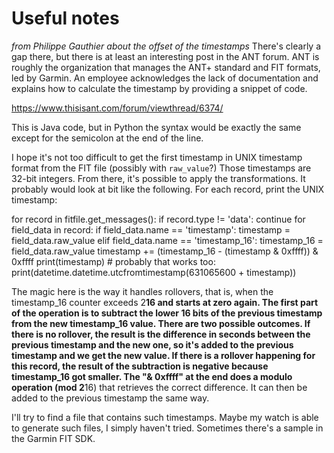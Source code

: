 # Useful notes

*from Philippe Gauthier about the offset of the timestamps*
There's clearly a gap there, but there is at least an interesting post in the ANT forum. ANT is roughly the organization that manages the ANT+ standard and FIT formats, led by Garmin. An employee acknowledges the lack of documentation and explains how to calculate the timestamp by providing a snippet of code.

https://www.thisisant.com/forum/viewthread/6374/

This is Java code, but in Python the syntax would be exactly the same except for the semicolon at the end of the line.

I hope it's not too difficult to get the first timestamp in UNIX timestamp format from the FIT file (possibly with `raw_value`?) Those timestamps are 32-bit integers. From there, it's possible to apply the transformations. It probably would look at bit like the following. For each record, print the UNIX timestamp:

for record in fitfile.get_messages():
    if record.type != 'data':
        continue for field_data in record:
    if field_data.name == 'timestamp':
        timestamp = field_data.raw_value
    elif field_data.name == 'timestamp_16':
        timestamp_16 = field_data.raw_value
        timestamp += (timestamp_16 - (timestamp & 0xffff)) & 0xffff
    print(timestamp)
    # probably that works too: print(datetime.datetime.utcfromtimestamp(631065600 + timestamp))



The magic here is the way it handles rollovers, that is, when the timestamp_16 counter exceeds 2**16 and starts at zero again. The first part of the operation is to subtract the lower 16 bits of the previous timestamp from the new timestamp_16 value. There are two possible outcomes. If there is no rollover, the result is the difference in seconds between the previous timestamp and the new one, so it's added to the previous timestamp and we get the new value. If there is a rollover happening for this record, the result of the subtraction is negative because timestamp_16 got smaller. The "& 0xffff" at the end does a modulo operation (mod 2**16) that retrieves the correct difference. It can then be added to the previous timestamp the same way.

I'll try to find a file that contains such timestamps. Maybe my watch is able to generate such files, I simply haven't tried. Sometimes there's a sample in the Garmin FIT SDK.

